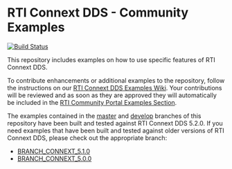 # RTI Connext DDS - Community Examples

[![Build Status](https://travis-ci.org/pleonex/rticonnextdds-examples.svg?branch=travis)](https://travis-ci.org/pleonex/rticonnextdds-examples)

This repository includes examples on how to use specific features of RTI Connext DDS.

To contribute enhancements or additional examples to the repository, follow the instructions on our [RTI Connext DDS Examples Wiki](https://github.com/rticommunity/rticonnextdds-examples/wiki). 
Your contributions will be reviewed and as soon as they are approved they will automatically be included in the
[RTI Community Portal Examples Section](http://community.rti.com).

The examples contained in the [master](https://github.com/rticommunity/rticonnextdds-examples/tree/master) and [develop](https://github.com/rticommunity/rticonnextdds-examples/tree/develop)
branches of this repository have been built and tested against RTI Connext DDS 5.2.0. If you need examples that have been built and tested against older versions of RTI Connext DDS, please
check out the appropriate branch:
* [BRANCH_CONNEXT_5.1.0](https://github.com/rticommunity/rticonnextdds-examples/tree/BRANCH_CONNEXT_5.1.0)
* [BRANCH_CONNEXT_5.0.0](https://github.com/rticommunity/rticonnextdds-examples/tree/BRANCH_CONNEXT_5.0.0)
